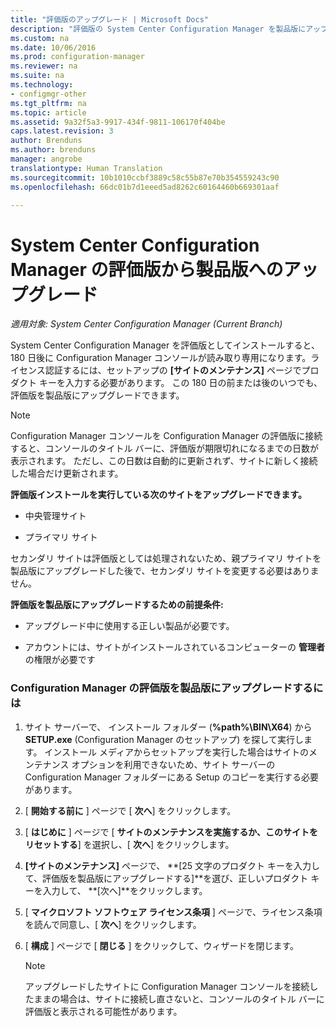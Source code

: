 ```yaml
---
title: "評価版のアップグレード | Microsoft Docs"
description: "評価版の System Center Configuration Manager を製品版にアップグレードする方法について説明します。"
ms.custom: na
ms.date: 10/06/2016
ms.prod: configuration-manager
ms.reviewer: na
ms.suite: na
ms.technology:
- configmgr-other
ms.tgt_pltfrm: na
ms.topic: article
ms.assetid: 9a32f5a3-9917-434f-9811-106170f404be
caps.latest.revision: 3
author: Brenduns
ms.author: brenduns
manager: angrobe
translationtype: Human Translation
ms.sourcegitcommit: 10b1010ccbf3889c58c55b87e70b354559243c90
ms.openlocfilehash: 66dc01b7d1eeed5ad8262c60164460b669301aaf

---
```

# <a name="upgrade-an-evaluation-install-of-system-center-configuration-manager-to-a-full-install"></a>System Center Configuration Manager の評価版から製品版へのアップグレード

*適用対象: System Center Configuration Manager (Current Branch)*



 System Center Configuration Manager を評価版としてインストールすると、180 日後に Configuration Manager コンソールが読み取り専用になります。ライセンス認証するには、セットアップの **[サイトのメンテナンス]** ページでプロダクト キーを入力する必要があります。 この 180 日の前または後のいつでも、評価版を製品版にアップグレードできます。  

> [!NOTE]  
>  Configuration Manager コンソールを Configuration Manager の評価版に接続すると、コンソールのタイトル バーに、評価版が期限切れになるまでの日数が表示されます。 ただし、この日数は自動的に更新されず、サイトに新しく接続した場合だけ更新されます。  

 **評価版インストールを実行している次のサイトをアップグレードできます。**  

-   中央管理サイト  

-   プライマリ サイト  

セカンダリ サイトは評価版としては処理されないため、親プライマリ サイトを製品版にアップグレードした後で、セカンダリ サイトを変更する必要はありません。  

**評価版を製品版にアップグレードするための前提条件:**  

-   アップグレード中に使用する正しい製品が必要です。  

-   アカウントには、サイトがインストールされているコンピューターの **管理者** の権限が必要です  

### <a name="to-upgrade-an-evaluation-edition-of-configuration-manager-to-a-licensed-edition"></a>Configuration Manager の評価版を製品版にアップグレードするには  

1.  サイト サーバーで、 インストール フォルダー (**%path%\BIN\X64**) から **SETUP.exe** (Configuration Manager のセットアップ) を探して実行します。  インストール メディアからセットアップを実行した場合はサイトのメンテナンス オプションを利用できないため、サイト サーバーの Configuration Manager フォルダーにある Setup のコピーを実行する必要があります。  

2.  [ **開始する前に** ] ページで [ **次へ**] をクリックします。  

3.  [ **はじめに** ] ページで [ **サイトのメンテナンスを実施するか、このサイトをリセットする**] を選択し、[ **次へ**] をクリックします。  

4.  **[サイトのメンテナンス]** ページで、 **[25 文字のプロダクト キーを入力して、評価版を製品版にアップグレードする]**を選び、正しいプロダクト キーを入力して、 **[次へ]**をクリックします。  

5.  [ **マイクロソフト ソフトウェア ライセンス条項** ] ページで、ライセンス条項を読んで同意し、[ **次へ**] をクリックします。  

6.  [ **構成** ] ページで [ **閉じる** ] をクリックして、ウィザードを閉じます。  

    > [!NOTE]  
    >  アップグレードしたサイトに Configuration Manager コンソールを接続したままの場合は、サイトに接続し直さないと、コンソールのタイトル バーに評価版と表示される可能性があります。  



<!--HONumber=Dec16_HO3-->


